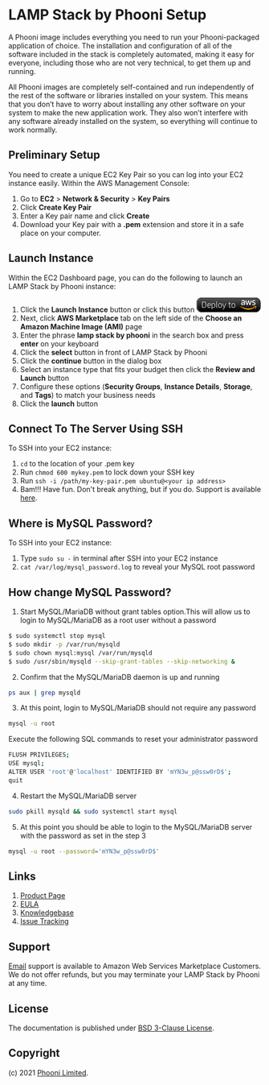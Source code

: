 # LAMP Stack by Phooni Setup

A Phooni image includes everything you need to run your Phooni-packaged application of choice. The installation and configuration of all of the software included in the stack is completely automated, making it easy for everyone, including those who are not very technical, to get them up and running.

All Phooni images are completely self-contained and run independently of the rest of the software or libraries installed on your system. This means that you don’t have to worry about installing any other software on your system to make the new application work. They also won’t interfere with any software already installed on the system, so everything will continue to work normally.

## Preliminary Setup

You need to create a unique EC2 Key Pair so you can log into your EC2 instance easily. Within the AWS Management Console:

1. Go to **EC2** > **Network & Security** > **Key Pairs**
2. Click **Create Key Pair**
3. Enter a Key pair name and click **Create**
4. Download your Key pair with a **.pem** extension and store it in a safe place on your computer.

## Launch Instance

Within the EC2 Dashboard page, you can do the following to launch an LAMP Stack by Phooni instance:

1. Click the **Launch Instance** button or click this button [![Launch Stack](./images/launch-stack.png?raw=true)](https://aws.amazon.com/marketplace/pp/B08S2QVKL8/)
2. Next, click **AWS Marketplace** tab on the left side of the **Choose an Amazon Machine Image (AMI)** page
3. Enter the phrase **lamp stack by phooni** in the search box and press **enter** on your keyboard
4. Click the **select** button in front of LAMP Stack by Phooni
5. Click the **continue** button in the dialog box
6. Select an instance type that fits your budget then click the **Review and Launch** button
7. Configure these options (**Security Groups**, **Instance Details**, **Storage**, and **Tags**) to match your business needs
8. Click the **launch** button

## Connect To The Server Using SSH

To SSH into your EC2 instance:

1. ```cd``` to the location of your .pem key
2. Run ```chmod 600 mykey.pem``` to lock down your SSH key
3. Run ```ssh -i /path/my-key-pair.pem ubuntu@<your ip address>```
4. Bam!!! Have fun. Don't break anything, but if you do. Support is available [here](https://www.phooni.com/contact/).

## Where is MySQL Password?

To SSH into your EC2 instance:

1. Type ```sudo su -``` in terminal after SSH into your EC2 instance
2. ```cat /var/log/mysql_password.log``` to reveal your MySQL root password

## How change MySQL Password?

1. Start MySQL/MariaDB without grant tables option.This will allow us to login to MySQL/MariaDB as a root user without a password

```bash
$ sudo systemctl stop mysql
$ sudo mkdir -p /var/run/mysqld
$ sudo chown mysql:mysql /var/run/mysqld
$ sudo /usr/sbin/mysqld --skip-grant-tables --skip-networking &
```

2. Confirm that the MySQL/MariaDB daemon is up and running

```bash
ps aux | grep mysqld
```

3. At this point, login to MySQL/MariaDB should not require any password

```bash
mysql -u root
```

Execute the following SQL commands to reset your administrator password

```bash
FLUSH PRIVILEGES;
USE mysql; 
ALTER USER 'root'@'localhost' IDENTIFIED BY 'mYN3w_p@ssw0rD$';
quit
```

4. Restart the MySQL/MariaDB server

```bash
sudo pkill mysqld && sudo systemctl start mysql
```

5. At this point you should be able to login to the MySQL/MariaDB server with the password as set in the step 3

```bash
mysql -u root --password='mYN3w_p@ssw0rD$'
```

## Links

1. [Product Page](https://www.phooni.com/stacks/lamp/)
2. [EULA](PhooniEULA.txt)
3. [Knowledgebase](https://github.com/phooni/lamp-stack-by-phooni/-/wikis/home)
4. [Issue Tracking](https://github.com/phooni/lamp-stack-by-phooni/-/issues)

## Support

[Email](mailto:orders@phooni.com) support is available to Amazon Web Services Marketplace Customers. We do not offer refunds, but you may terminate your LAMP Stack by Phooni at any time.

## License

The documentation is published under [BSD 3-Clause License](license.txt).

## Copyright

(c) 2021 [Phooni Limited](https://www.phooni.com).
